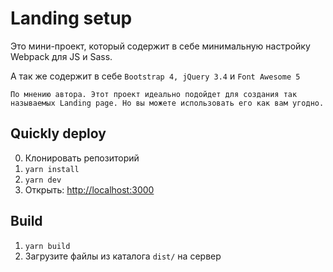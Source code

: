 # Landing setup
Это мини-проект, который содержит в себе минимальную настройку Webpack для JS и Sass.

А так же содержит в себе `Bootstrap 4, jQuery 3.4` и `Font Awesome 5`

```
По мнению автора. Этот проект идеально подойдет для создания так называемых Landing page. Но вы можете использовать его как вам угодно.
```

## Quickly deploy
0) Клонировать репозиторий
1) `yarn install`
2) `yarn dev`
3) Открыть: [http://localhost:3000](http://localhost:3000)

## Build
1) `yarn build`
2) Загрузите файлы из каталога `dist/` на сервер
